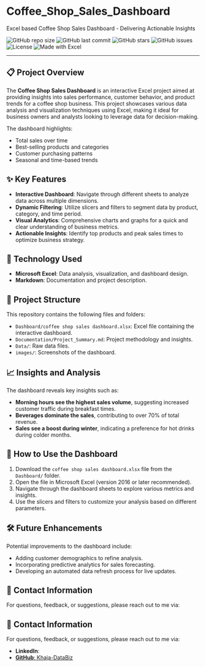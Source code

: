 # Coffee_Shop_Sales_Dashboard
Excel based Coffee Shop Sales Dashboard - Delivering Actionable Insights

![GitHub repo size](https://img.shields.io/github/repo-size/Khaja-DataBiz/Coffee-Shop-Sales-Dashboard?color=green&label=Repo%20Size&style=plastic)
![GitHub last commit](https://img.shields.io/github/last-commit/Khaja-DataBiz/Coffee-Shop-Sales-Dashboard?style=flat-square)
![GitHub stars](https://img.shields.io/github/stars/Khaja-DataBiz/Coffee-Shop-Sales-Dashboard?style=social)
![GitHub issues](https://img.shields.io/github/issues/Khaja-DataBiz/Coffee-Shop-Sales-Dashboard)
![License](https://img.shields.io/github/license/Khaja-DataBiz/Coffee-Shop-Sales-Dashboard)
![Made with Excel](https://img.shields.io/badge/Made%20with-Excel-green)




---

## 📋 Project Overview
The **Coffee Shop Sales Dashboard** is an interactive Excel project aimed at providing insights into sales performance, customer behavior, and product trends for a coffee shop business. This project showcases various data analysis and visualization techniques using Excel, making it ideal for business owners and analysts looking to leverage data for decision-making.

The dashboard highlights:
- Total sales over time
- Best-selling products and categories
- Customer purchasing patterns
- Seasonal and time-based trends

## ✨ Key Features
- **Interactive Dashboard**: Navigate through different sheets to analyze data across multiple dimensions.
- **Dynamic Filtering**: Utilize slicers and filters to segment data by product, category, and time period.
- **Visual Analytics**: Comprehensive charts and graphs for a quick and clear understanding of business metrics.
- **Actionable Insights**: Identify top products and peak sales times to optimize business strategy.

## 🔧 Technology Used
- **Microsoft Excel**: Data analysis, visualization, and dashboard design.
- **Markdown**: Documentation and project description.

## 📝 Project Structure
This repository contains the following files and folders:
- `Dashboard/coffee shop sales dashboard.xlsx`: Excel file containing the interactive dashboard.
- `Documentation/Project_Summary.md`: Project methodology and insights.
- `Data/`: Raw data files.
- `images/`: Screenshots of the dashboard.

## 📈 Insights and Analysis
The dashboard reveals key insights such as:
- **Morning hours see the highest sales volume**, suggesting increased customer traffic during breakfast times.
- **Beverages dominate the sales**, contributing to over 70% of total revenue.
- **Sales see a boost during winter**, indicating a preference for hot drinks during colder months.

## 🚀 How to Use the Dashboard
1. Download the `coffee shop sales dashboard.xlsx` file from the `Dashboard/` folder.
2. Open the file in Microsoft Excel (version 2016 or later recommended).
3. Navigate through the dashboard sheets to explore various metrics and insights.
4. Use the slicers and filters to customize your analysis based on different parameters.

## 🛠️ Future Enhancements
Potential improvements to the dashboard include:
- Adding customer demographics to refine analysis.
- Incorporating predictive analytics for sales forecasting.
- Developing an automated data refresh process for live updates.

## 👥 Contact Information
For questions, feedback, or suggestions, please reach out to me via:

## 👥 Contact Information
For questions, feedback, or suggestions, please reach out to me via:
- **LinkedIn**: <a href="https://www.linkedin.com/in/khajaanirudhkhan" target="_blank">
- **GitHub**: <a href="https://github.com/Khaja-DataBiz" target="_blank">Khaja-DataBiz</a>

